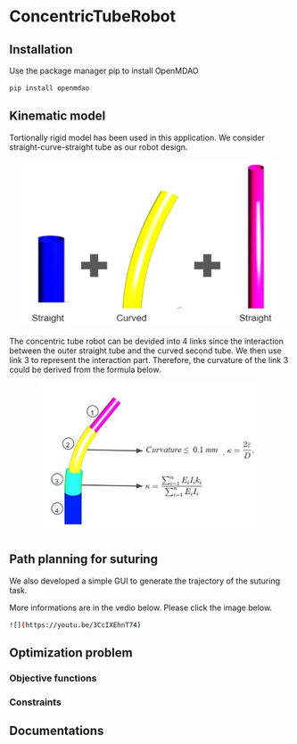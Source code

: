 # ConcentricTubeRobot

## Installation
Use the package manager pip to install OpenMDAO
```bash
pip install openmdao
```
## Kinematic model
Tortionally rigid model has been used in this application. We consider straight-curve-straight tube as our robot design.
<p align="center">
  <img width="460" height="300" src="https://github.com/FredLin0421/CTR/blob/ctr_opt_all/Pics/Tubes.JPG">
</p>
The concentric tube robot can be devided into 4 links since the interaction between the outer straight tube and the curved second tube. We then use link 3 to represent the interaction part. Therefore, the curvature of the link 3 could be derived from the formula below.

<p align="center">
   <img src="https://github.com/FredLin0421/ConcentricTubeRobot/blob/master/images/Screen%20Shot%202020-01-13%20at%208.24.47%20PM.png" width="393" height="273" /> 
</p>

## Path planning for suturing
We also developed a simple GUI to generate the trajectory of the suturing task. 

More informations are in the vedio below. Please click the image below. 
```bash
![](https://youtu.be/3CcIXEhnT74)
```

## Optimization problem
### Objective functions

### Constraints


## Documentations
